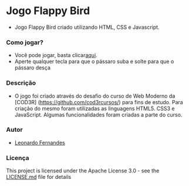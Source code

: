 # Jogo Flappy Bird
* Jogo Flappy Bird criado utilizando HTML, CSS e Javascript.

### Como jogar?

* Você pode jogar, basta clicar[aqui](https://8bitsL.github.io/Flappy-Bird/flappy.html).
* Aperte qualquer tecla para que o pássaro suba e solte para que o pássaro desça

### Descrição

* O jogo foi criado através do desafio do curso de Web Moderno da [COD3R] (https://github.com/cod3rcursos/) 
para fins de estudo. 
Para criação do mesmo foram utilizadas as linguagens HTML5. CSS3 e JavaScript. 
Algumas funcionalidades foram criadas a parte do curso.

### Autor

* [Leonardo Fernandes](https://github.com/8bitsL)

### Licença

This project is licensed under the Apache License 3.0 - see the [LICENSE.md](LICENSE.md) file for details
